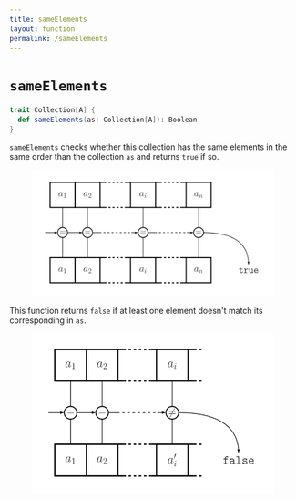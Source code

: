 ```yaml
---
title: sameElements
layout: function
permalink: /sameElements
---
```


# `sameElements`

~~~ scala
trait Collection[A] {
  def sameElements(as: Collection[A]): Boolean
}
~~~

`sameElements` checks whether this collection has the same elements in the same order than the collection `as` and returns `true` if so.

<figure class="diagram">
  <img src="images/sameElements.svg" alt="sameElements function">
  <!-- <figcaption class="diagram-desc"></figcaption> -->
</figure>

This function returns `false` if at least one element doesn't match its corresponding in `as`.

<figure class="diagram">
  <img src="images/sameElements.2.svg" alt="sameElements function">
  <!-- <figcaption class="diagram-desc"></figcaption> -->
</figure>
